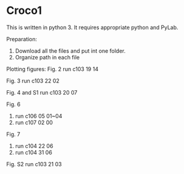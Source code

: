 # Croco1

This is written in python 3. It requires appropriate python and PyLab.

Preparation:
1. Download all the files and put int one folder.
2. Organize path in each file

Plotting figures:
Fig. 2
run c103 19 14

Fig. 3 
run c103 22 02

Fig. 4 and S1
run c103 20 07

Fig. 6
1. run c106 05 01~04
2. run c107 02 00

Fig. 7
1. run c104 22 06
2. run c104 31 06

Fig. S2
run c103 21 03
